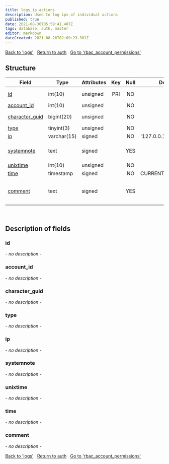 ```yaml
---
title: logs_ip_actions
description: Used to log ips of individual actions
published: true
date: 2021-08-30T05:59:41.407Z
tags: database, auth, master
editor: markdown
dateCreated: 2021-08-26T02:09:23.301Z
---
```


<a href="https://dev.trinitycore.info/en/database/master/auth/logs" class="mt-5 v-btn v-btn--depressed v-btn--flat v-btn--outlined theme--light v-size--default darkblue--text text--lighten-3"><span class="v-btn__content"><i aria-hidden="true" class="v-icon notranslate v-icon--left mdi mdi-arrow-left theme--light"></i><span>Back to 'logs'</span></span></a>&nbsp;&nbsp;&nbsp;<a href="https://dev.trinitycore.info/en/database/master/auth/home" class="mt-5 v-btn v-btn--depressed v-btn--flat v-btn--outlined theme--light v-size--default darkblue--text text--lighten-3"><span class="v-btn__content"><i aria-hidden="true" class="v-icon notranslate v-icon--left mdi mdi-home-outline theme--light"></i><span>Return to auth</span></span></a>&nbsp;&nbsp;&nbsp;<a href="https://dev.trinitycore.info/en/database/master/auth/rbac_account_permissions" class="mt-5 v-btn v-btn--depressed v-btn--flat v-btn--outlined theme--light v-size--default darkblue--text text--lighten-3"><span class="v-btn__content"><span>Go to 'rbac_account_permissions'</span><i aria-hidden="true" class="v-icon notranslate v-icon--right mdi mdi-arrow-right theme--light"></i></span></a>

## Structure

| Field | Type | Attributes | Key | Null | Default | Extra | Comment |
|---|---|---|:---:|:---:|---|---|---|
[id](#id) | int(10) | unsigned | PRI | NO |  | AUTO_INCREMENT | Unique Identifier |
[account_id](#account_id) | int(10) | unsigned |  | NO |  |  | Account ID |
[character_guid](#character_guid) | bigint(20) | unsigned |  | NO |  |  | Character Guid |
[type](#type) | tinyint(3) | unsigned |  | NO |  |  |  |
[ip](#ip) | varchar(15) | signed |  | NO | '127.0.0.1' |  |  |
[systemnote](#systemnote) | text | signed |  | YES |  |  | Notes inserted by system |
[unixtime](#unixtime) | int(10) | unsigned |  | NO |  |  | Unixtime |
[time](#time) | timestamp  | signed |  | NO | CURRENT_TIMESTAMP |  | Timestamp |
[comment](#comment) | text | signed |  | YES |  |  | Allows users to add a comment |

&nbsp;
## Description of fields

### id   
*- no description -*
&nbsp;
    
### account_id  
*- no description -*
&nbsp;

### character_guid
*- no description -*
&nbsp;

### type
*- no description -*
&nbsp;

### ip
*- no description -*
&nbsp;

### systemnote
*- no description -*
&nbsp;

### unixtime
*- no description -*
&nbsp;

### time
*- no description -*
&nbsp;

### comment
*- no description -*
&nbsp;

<a href="https://dev.trinitycore.info/en/database/master/auth/logs" class="mt-5 v-btn v-btn--depressed v-btn--flat v-btn--outlined theme--light v-size--default darkblue--text text--lighten-3"><span class="v-btn__content"><i aria-hidden="true" class="v-icon notranslate v-icon--left mdi mdi-arrow-left theme--light"></i><span>Back to 'logs'</span></span></a>&nbsp;&nbsp;&nbsp;<a href="https://dev.trinitycore.info/en/database/master/auth/home" class="mt-5 v-btn v-btn--depressed v-btn--flat v-btn--outlined theme--light v-size--default darkblue--text text--lighten-3"><span class="v-btn__content"><i aria-hidden="true" class="v-icon notranslate v-icon--left mdi mdi-home-outline theme--light"></i><span>Return to auth</span></span></a>&nbsp;&nbsp;&nbsp;<a href="https://dev.trinitycore.info/en/database/master/auth/rbac_account_permissions" class="mt-5 v-btn v-btn--depressed v-btn--flat v-btn--outlined theme--light v-size--default darkblue--text text--lighten-3"><span class="v-btn__content"><span>Go to 'rbac_account_permissions'</span><i aria-hidden="true" class="v-icon notranslate v-icon--right mdi mdi-arrow-right theme--light"></i></span></a>
